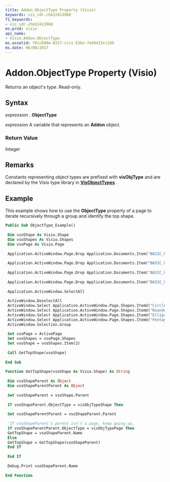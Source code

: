 ```yaml
---
title: Addon.ObjectType Property (Visio)
keywords: vis_sdr.chm12413960
f1_keywords:
- vis_sdr.chm12413960
ms.prod: visio
api_name:
- Visio.Addon.ObjectType
ms.assetid: f0ccb00e-8317-ccc1-53be-7e48433cc1d9
ms.date: 06/08/2017
---
```



# Addon.ObjectType Property (Visio)

Returns an object's type. Read-only.


## Syntax

 _expression_ . **ObjectType**

 _expression_ A variable that represents an **Addon** object.


### Return Value

Integer


## Remarks

Constants representing object types are prefixed with **visObjType** and are declared by the Visio type library in **[VisObjectTypes](visobjecttypes-enumeration-visio.md)** .


## Example

This example shows how to use the **ObjectType** property of a page to iterate recursively through a group and identify the top shape.


```vb
Public Sub ObjectType_Example() 
 
 Dim vsoShape As Visio.Shape 
 Dim vsoShapes As Visio.Shapes 
 Dim vsoPage As Visio.Page 
 
 Application.ActiveWindow.Page.Drop Application.Documents.Item("BASIC_U.VSS").Masters.ItemU("Pentagon"), 3#, 8.5 
 
 Application.ActiveWindow.Page.Drop Application.Documents.Item("BASIC_U.VSS").Masters.ItemU("Ellipse"), 3#, 7.625 
 
 Application.ActiveWindow.Page.Drop Application.Documents.Item("BASIC_U.VSS").Masters.ItemU("Rounded rectangle"), 3#, 7# 
 
 Application.ActiveWindow.Page.Drop Application.Documents.Item("BASIC_U.VSS").Masters.ItemU("Circle"), 3#, 6.25 
 
 Application.ActiveWindow.SelectAll 
 
 ActiveWindow.DeselectAll 
 ActiveWindow.Select Application.ActiveWindow.Page.Shapes.ItemU("Circle"), visSelect 
 ActiveWindow.Select Application.ActiveWindow.Page.Shapes.ItemU("Rounded rectangle"), visSelect 
 ActiveWindow.Select Application.ActiveWindow.Page.Shapes.ItemU("Ellipse"), visSelect 
 ActiveWindow.Select Application.ActiveWindow.Page.Shapes.ItemU("Pentagon"), visSelect 
 ActiveWindow.Selection.Group 
 
 Set vsoPage = ActivePage 
 Set vsoShapes = vsoPage.Shapes 
 Set vsoShape = vsoShapes.Item(2) 
 
 Call GetTopShape(vsoShape) 
 
End Sub 
 
Function GetTopShape(vsoShape As Visio.Shape) As String 
 
 Dim vsoShapeParent As Object 
 Dim vsoShapeParentParent As Object 
 
 Set vsoShapeParent = vsoShape.Parent 
 
 If vsoShapeParent.ObjectType = visObjTypeShape Then 
 
 Set vsoShapeParentParent = vsoShapeParent.Parent 
 
 'If vsoShapeParent's parent isn't a page, keep going up. 
 If vsoShapeParentParent.ObjectType = visObjTypePage Then 
 GetTopShape = vsoShapeParent.Name 
 Else 
 GetTopShape = GetTopShape(vsoShapeParent) 
 End If 
 
 End If 
 
 Debug.Print vsoShapeParent.Name 
 
End Function
```


